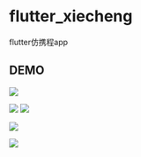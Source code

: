 # flutter_xiecheng

flutter仿携程app

## DEMO
![](./readmeImage/demo5.gif)

![](./readmeImage/demo1.png)
![](./readmeImage/demo2.png)

![](./readmeImage/demo3.png)

![](./readmeImage/demo4.png)
